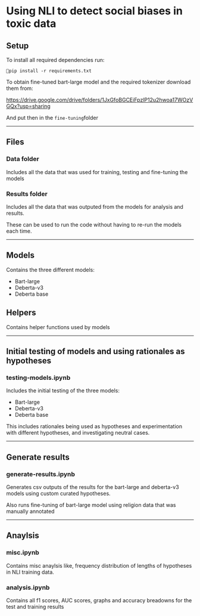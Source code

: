 # Using NLI to detect social biases in toxic data

## Setup

To install all required dependencies run:

`pip install -r requirements.txt`

To obtain fine-tuned bart-large model and the required tokenizer download them from:

https://drive.google.com/drive/folders/1JxGfoBGCEiFpzlP12u2hwoa17WOzVGQx?usp=sharing

And put then in the `fine-tuning`folder

---

## Files

### Data folder

Includes all the data that was used for training, testing and fine-tuning the models

### Results folder

Includes all the data that was outputed from the models for analysis and results.

These can be used to run the code without having to re-run the models each time.

---

## Models

Contains the three different models:

- Bart-large
- Deberta-v3
- Deberta base

## Helpers

Contains helper functions used by models

---

## Initial testing of models and using rationales as hypotheses

### testing-models.ipynb

Includes the initial testing of the three models:

- Bart-large
- Deberta-v3
- Deberta base

This includes rationales being used as hypotheses and experimentation with different hypotheses, and investigating neutral cases.

---

## Generate results

### generate-results.ipynb

Generates csv outputs of the results for the bart-large and deberta-v3 models using custom curated hypotheses.

Also runs fine-tuning of bart-large model using religion data that was manually annotated

---

## Anaylsis

### misc.ipynb

Contains misc anaylsis like, frequency distribution of lengths of hypotheses in NLI training data.

### analysis.ipynb

Contains all f1 scores, AUC scores, graphs and accuracy breadowns for the test and training results
